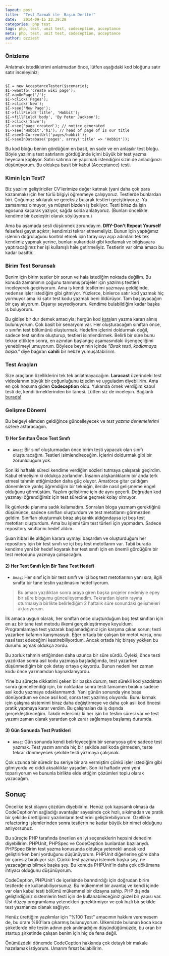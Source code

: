 ```yaml
---
layout: post
title:  "Test Yazmak ile  Başım Dertte!"
date:   2014-09-15 22:39:28
categories: php test 
tags: php, test, unit test, codeception, acceptance
meta: php, test, unit test, codeception, acceptance
author: ozziest
---
```


### Önizleme 

Anlatmak istediklerimi anlatmadan önce, lütfen aşağıdaki kod bloğunu satır satır inceleyiniz;

<pre><code class="language-php">
$I = new AcceptanceTester($scenario);
$I->wantTo('create wiki page');
$I->amOnPage('/');
$I->click('Pages');
$I->click('New');
$I->see('New Page');
$I->fillField('title', 'Hobbit');
$I->fillField('body', 'By Peter Jackson');
$I->click('Save');
$I->see('page created'); // notice generated
$I->see('Hobbit','h1'); // head of page of is our title
$I->seeInCurrentUrl('pages/hobbit'); 
$I->seeInDatabase('pages', array('title' => 'Hobbit'));
</code></pre>

Bu kod bloğu benim gördüğüm en basit, en sade ve en anlaşılır test bloğu. Böyle yazılmış test satırlarını gördüğünde içimi büyük bir test yazma heyecanı kaplıyor. Satırı satırına ne yapılmak istendiğini sizin de anladığınızı düşünüyorum. Bu oldukça basit bir kabul (Acceptance) testi. 

### Kimin İçin Test?

Biz yazılım geliştiriciler CV'lerimize değer katmak (yani daha çok para kazanmak) için her türlü bilgiyi öğrenmeye çalışıyoruz. Testlerde bunlardan biri. Çoğumuz sıkılarak ve gereksiz bularak testleri geçiştiriyoruz. Ya zamanımız olmuyor, ya müşteri bizden iş bekliyor. Testi biraz da işin egosuna kaçarak yazıyor, sağda solda anlatıyoruz. (Bunları öncelikle kendime bir özeleştiri olarak söylüyorum.)

Ama bu aşamada sesli düşünmek zorundayım. **DRY-Don't Repeat Yourself** felsefesi gayet açıktır; kendimizi tekrar etmemeliyiz. Bunun için yaptığımız işlemin doğruluğunu kontrol etmek için tarayıcıyı açıp adımları tek tek kendimiz yapmak yerine, bunları yukarıdaki gibi kodlamalı ve bilgisayara yaptıracağımız her işi kullanışlı hale getirmeliyiz. Testlerin var olma amacı bu kadar basittir.

### Birim Test Sorunsalı

Benim için birim testler bir sorun ve hala istediğim noktada değilim. Bu konuda zamanımın çoğunu tanınmış projeler için yazılmış testleri inceleyerek geçiriyorum. Ama iş kendi testlerimi yazmaya geldiğinde, nedense işler istediğim gibi gitmiyor. Yüzlerce, binlerce satır kod yazmak hiç yormuyor ama iki satır test kodu yazmak beni öldürüyor. Tam başlayacağım bir çay alıyorum. Dışarıyı seyrediyorum. Kendime bulabildiğim kadar başka iş buluyorum.  

Bu gidişe bir dur demek amacıyla; hergün kod [kata](http://tr.wikipedia.org/wiki/Kata)ları yazma kararı almış bulunuyorum. Çok basit bir senaryom var. Her oluşturacağım sınıftan önce, o sınıfın test bölümünü oluşturmak. Hedefim içlerini doldurmak değil, sadece test sınıfını oluşturup, testleri isimlendirmek. Belirli bir süre bunu tekrar ettikten sonra, en azından başlangıç aşamasındaki üşengeçliğimi yenebilmeyi umuyorum. Böylece beynimin içinde *"Bırak testi, kodlamaya başla."* diye bağıran **cahili** bir nebze yumuşatabilirim.

### Test Araçları 

Size araçların özelliklerini tek tek anlatmayacağım. **Laracast** üzerindeki test videolarının büyük bir çoğunluğunu izledim ve uyguladım diyebilirim. Ama en çok hoşuma giden **Codeception** oldu. Yukarıda örnek verdiğim kabul testi de, kendi örneklerinden bir tanesi. Lütfen siz de inceleyin. Bağlantı [burada!](http://codeception.com/)

### Gelişme Dönemi

Bu belgeyi elimden geldiğince güncelleyecek ve *test yazma denemelerimi* sizlere aktaracağım. 

#### 1) Her Sınıftan Önce Test Sınıfı

* `Amaç`: Bir sınıf oluşturmadan önce birim testi yapacak olan sınıfı oluşturacağım. Testleri isimlendireceğim. İçlerini doldurmak gibi bir zorunluluğum yok.

Son iki haftalık süreci kendime verdiğim sözleri tutmaya çalışarak geçirdim. Kabul etmeliyim ki oldukça zorlandım. İnsanın alışkanlıklarını bir anda terk etmesi tahmin ettiğimizden daha güç oluyor. Amatörce gitar çaldığım dönemlerde yanlış öğrendiğim bir tekniğin, ileride nasıl gelişmeme engel olduğunu görmüştüm. Yazılım geliştirme için de aynı geçerli. Doğrudan kod yazmayı öğrendiğimiz için test sürecine geçmek kolay olmuyor. 

İlk günlerde planıma sadık kalamadım. Sonraları bloga yazmam gerektiğinü düşününce, sadece sınıfları oluşturdum ve test metotlarını görmezden geldim. Sınıfları oluşturmak biraz alışkanlık aldığındaysa içi boş test metotları oluşturdum. Ama bu işlemi tüm test türleri için yapmadım. Sadece repository sınıflarını hedef aldım. 

Şuan itibari ile aldığım karara uymayı başardım ve oluşturduğum her repository için bir test sınıfı ve içi boş test metotlarım var. Tabii burada kendime yeni bir hedef koyarak her test sınıfı için en önemli gördüğüm bir test metodunu yazmaya çalışacağım.  

#### 2) Her Test Sınıfı İçin Bir Tane Test Hedefi

* `Amaç`: Her sınıf için bir test sınıfı ve içi boş test metotlarının yanı sıra, ilgili sınıfta bir tane testin yazılmasını hedefliyorum.  

> Bu amacı yazdıktan sonra araya giren başka projeler nedeniyle epey bir 
> süre blogumu güncelleyemedim. Tekrardan işlerin rayına oturmasıyla birlikte 
> belirlediğim 2 haftalık süre sonundaki gelişmeleri aktarıyorum.

İlk amaca uygun olarak, her sınıftan önce oluşturduğum boş test sınıfları için en az bir tane test metodu ilkemi gerçekleştirmeye koyuldum. Programlamaya test yazarak başlamadığımız için karşıma çıkan sorun; testi yazarken kafamın karışmasıydı. Eğer ortada bir çalışan bir metot varsa, onu nasıl test edeceğimi kestirebiliyordum. Ancak ortada hiç birşey yokken bu durumu aşmak oldukça zordu.

Bu zorluk tahmin ettiğimden daha uzunca bir süre sürdü. Öyleki; önce testi yazdıktan sonra asıl kodu yazmaya başladığımda, test yazarken düşünmediğim bir çok detay ortaya çıkıyordu. Bunun nedeni her zaman kodu önce yazmamdan kaynaklanıyordu. 

Yine bu süreçte dikkatimi çeken bir başka durum; test sürekli kod yazdıktan sonra güncellendiği için, bir noktadan sonra testi tamamen bırakıp sadece asıl kodu yazmaya odaklanmamdı. Yani günün sonunda yine başa dönüyordum ve önce asıl kod, sonra test yazılmış oluyordu. Bunu kırmak için çalışma sistemimi biraz daha değiştirmeye ve daha çok asıl kod öncesi pratik yapmaya karar verdim. Bu çalışmaları da iş dışında gerçekleştireceğim. Takdir edersiniz ki her işin bir teslim süresi var ve test yazımı zaman olarak yarardan çok zarar sağlamaya başlamış durumda.

#### 3) Gün Sonunda Test Pratikleri

* `Amaç`: Gün sonunda kendi belirleyeceğim bir senaryoya göre sadece test yazmak. Test yazım anında hiç bir şekilde asıl koda girmeden, teste tekrar dönmeyecek şekilde testi yazmaya çalışmak.

Çok uzunca bir süredir bu seriye bir ara vermiştim çünkü işler istediğim gibi gitmiyordu ve ciddi aksaklıklar yaşadım. Son iki haftadır yeni yeni toparlıyorum ve bununla birlikte elde ettiğim çözümleri toplu olarak yazacağım. 

## Sonuç

Öncelike test olayını çözdüm diyebilirim. Henüz çok kapsamlı olmasa da CodeCeption'ın sağladığı avantajlar sayesinde çok hızlı, sıkılmadan ve pratik bir şekilde ürettiğimiz yazılımların testlerini geliştirebiliyorum. Özellikle refactoring işlemlerinden sonra testlerin ne kadar büyük bir nimet olduğunu anlıyorsunuz. 

Bu süreçte PHP tarafında önerilen en iyi seçeneklerin hepsini denedim diyebilirim. PHPUnit, PHPSpec ve CodeCeption bunlardan bazılarıydı. PHPSpec Birim test yazma konusunda oldukça yetenekli ancak kod geliştirirken beni yorduğunu düşünüyorum. PHPUnit diğerlerine göre daha bir çaresiz bırakıyor sizi. Çünkü test yazmayı istemek başka şey, ne yazacağınızı bilmek başka şey. Bu konuda PHPUnit'in daha çok dökümana ihtiyacı olduğunu düşünüyorum. 

CodeCeption, PHPUnit'i de içerisinde barındırdığı için doğrudan birim testlerde de kullanabiliyorsunuz. Bu mükemmel bir avantaj ve kendi içinde var olan kabul testi bölümü mükemmel bir dizayna sahip. PHP dışında geliştirdiğiniz sistemlerin testi için de kullanabileceğiniz güzel bir yapısı var. Üst düzey programlama yetenekleri gerektirmiyor ve çok hızlı bir şekilde test yazmanıza olanak sağlıyor. 

Henüz ürettiğim yazılımlar için "%100 Test" amacımın hakkını veremesem de, bu oranı %60'lara çıkarmış bulunuyorum. Ülkemizde bulunan koca koca şirketlerde bile testin adının pek anılmadığını düşündüğümüzde, bu oran bir startup şirketinde çalışan benim için hiç de fena değil. 

Önümüzdeki dönemde CodeCeption hakkında çok detaylı bir makale hazırlamak istiyorum. Umarım fırsat bulabilirim.






